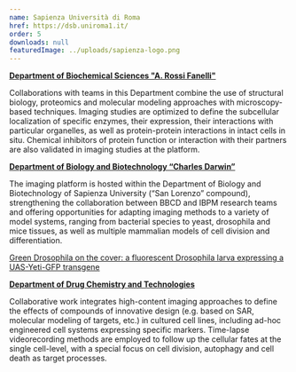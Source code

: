 ```yaml
---
name: Sapienza Università di Roma
href: https://dsb.uniroma1.it/
order: 5
downloads: null
featuredImage: ../uploads/sapienza-logo.png
---
```


**[Department of Biochemical Sciences "A. Rossi Fanelli"](https://dsb.uniroma1.it/)**

Collaborations with teams in this Department combine the use of structural biology, proteomics and molecular modeling approaches with microscopy-based techniques. Imaging studies are optimized to define the subcellular localization of specific enzymes, their expression, their interactions with particular organelles, as well as protein-protein interactions in intact cells in situ. Chemical inhibitors of protein function or interaction with their partners are also validated in imaging studies at the platform.

**[Department of Biology and Biotechnology “Charles Darwin”](http://bbcd.bio.uniroma1.it/bbcd/)**

The imaging platform is hosted within the Department of Biology and Biotechnology of Sapienza University (“San Lorenzo” compound), strengthening the collaboration between BBCD and IBPM research teams and offering opportunities for adapting imaging methods to a variety of model systems, ranging from bacterial species to yeast, drosophila and mice tissues, as well as multiple mammalian models of cell division and differentiation.

[Green Drosophila on the cover: a fluorescent Drosophila larva expressing a UAS-Yeti-GFP transgene](https://drive.google.com/file/d/1wZynYgMQBS1N1UQ6uhmUVvW-YctPa7S2/view?usp=sharing)

**[Department of Drug Chemistry and Technologies](https://web.uniroma1.it/dip_ctf/)**

Collaborative work integrates high-content imaging approaches to define the effects of compounds of innovative design (e.g. based on SAR, molecular modeling of targets, etc.) in cultured cell lines, including ad-hoc engineered cell systems expressing specific markers. Time-lapse videorecording methods are employed to follow up the cellular fates at the single cell-level, with a special focus on cell division, autophagy and cell death as target processes.

